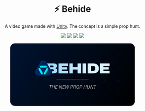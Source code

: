 <h1 style="text-align: center;">⚡ Behide</h1>
<p style="text-align: center;">A video game made with <a href="https://unity.com">Unity</a>. The concept is a simple prop hunt.</p>

<p style="text-align: center;">
    <a href="https://unity3d.com"><img src="https://img.shields.io/badge/Made_with-Unity-309df4.svg?style=flat&logo=unity"/></a>
    <a href="https://dev.epicgames.com/"><img src="https://img.shields.io/badge/Epic_games-Relays-0b0b0b.svg?style=flat&logo=epic-games"/></a>
    <a href="https://github.com/behide-game/behide-server/blob/main/LICENSE"><img src="https://img.shields.io/github/license/behide-game/behide-server.svg?label=License"/></a>
    <a href="https://github.com/behide-game/Behide/actions/workflows/main.yml"><img src="https://github.com/behide-game/Behide/actions/workflows/main.yml/badge.svg?branch=Add-github-actions"/></a>
</p>

<img src="./Assets/Images/Card.png"
     alt="Behide, open source video game"
     style="border-radius: 15px; width: calc(100% - 2 * 10%); margin: 0% 10%" />
